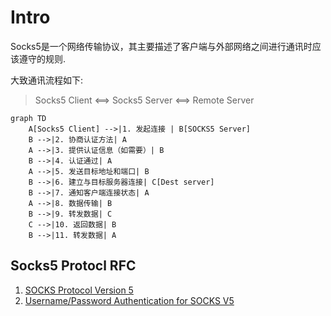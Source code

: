 # Intro

Socks5是一个网络传输协议，其主要描述了客户端与外部网络之间进行通讯时应该遵守的规则.

大致通讯流程如下:

> Socks5 Client <==> Socks5 Server <==> Remote Server

```mermaid
graph TD
    A[Socks5 Client] -->|1. 发起连接 | B[SOCKS5 Server]
    B -->|2. 协商认证方法| A
    A -->|3. 提供认证信息（如需要）| B
    B -->|4. 认证通过| A
    A -->|5. 发送目标地址和端口| B
    B -->|6. 建立与目标服务器连接| C[Dest server]
    B -->|7. 通知客户端连接状态| A
    A -->|8. 数据传输| B
    B -->|9. 转发数据| C
    C -->|10. 返回数据| B
    B -->|11. 转发数据| A
```

## Socks5 Protocl RFC

1. [SOCKS Protocol Version 5](./rfc1928.txt)
2. [Username/Password Authentication for SOCKS V5](./rfc1929.txt)
